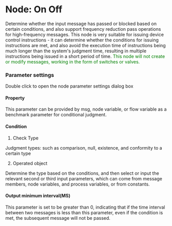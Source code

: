 Node: On Off
==

Determine whether the input message has passed or blocked based on certain conditions, and also support frequency
reduction pass operations for high-frequency messages. This node is very suitable for issuing device control
instructions - it can determine whether the conditions for issuing instructions are met, and also avoid the execution
time of instructions being much longer than the system's judgment time, resulting in multiple instructions being issued
in a short period of time. <font color="green">This node will not create or modify messages, working in the form of
switches or valves.</font>

### Parameter settings

Double click to open the node parameter settings dialog box

#### Property

This parameter can be provided by msg, node variable, or flow variable as a benchmark parameter for conditional
judgment.

#### Condition

1. Check Type

Judgment types: such as comparison, null, existence, and conformity to a certain type

2. Operated object

Determine the type based on the conditions, and then select or input the relevant second or third input parameters,
which can come from message members, node variables, and process variables, or from constants.

#### Output minimum interval(MS)

This parameter is set to be greater than 0, indicating that if the time interval between two messages is less than this
parameter, even if the condition is met, the subsequent message will not be passed.

